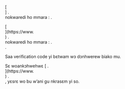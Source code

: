 [<br host>] .<br action>nokwaredi ho mmara : .<br code>

[<br host>](https://www.<br host>) .<br action>nokwaredi ho mmara : .<br code>.

Saa verification code yi bɛtwam wɔ dɔnhwerew biako mu.

Sɛ woankɔhwehwɛ [ .<br host>](https://www.<br host>) .<br action>, yɛsrɛ wo bu w’ani gu nkrasɛm yi so.
